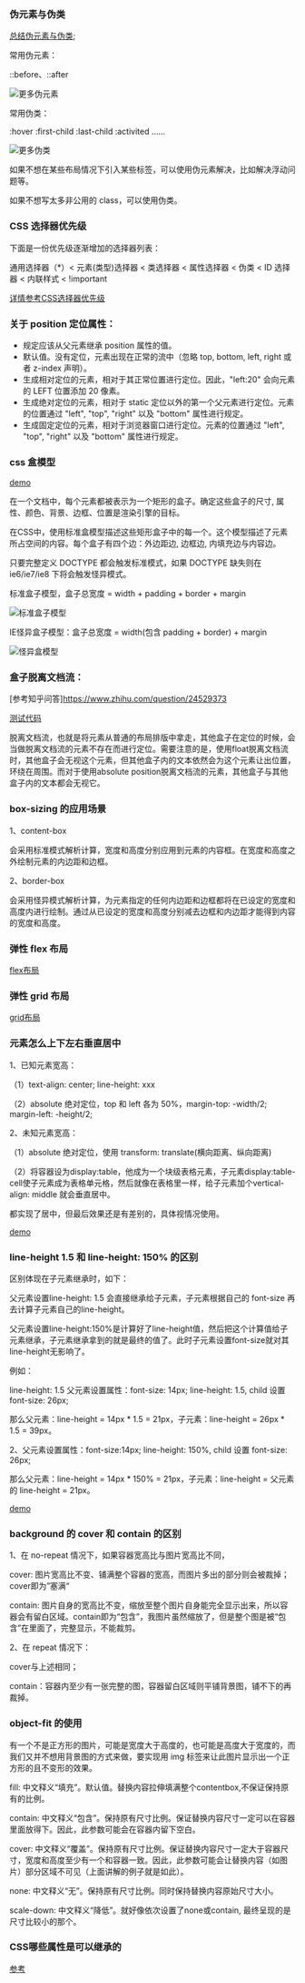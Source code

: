 ### 伪元素与伪类

[总结伪元素与伪类](http://www.alloyteam.com/2016/05/summary-of-pseudo-classes-and-pseudo-elements/);

常用伪元素：

::before、::after

![更多伪元素](http://www.alloyteam.com/wp-content/uploads/2016/05/%E4%BC%AA%E5%85%83%E7%B4%A0.png)

常用伪类：

:hover :first-child :last-child :activited ......

![更多伪类](http://www.alloyteam.com/wp-content/uploads/2016/05/%E4%BC%AA%E7%B1%BB.png)

如果不想在某些布局情况下引入某些标签，可以使用伪元素解决，比如解决浮动问题等。

如果不想写太多非公用的 class，可以使用伪类。

### CSS 选择器优先级

下面是一份优先级逐渐增加的选择器列表：

通用选择器（*）< 元素(类型)选择器 < 类选择器 < 属性选择器 < 伪类 < ID 选择器 < 内联样式 < !important

[详情参考CSS选择器优先级](https://www.runoob.com/note/13278)

### 关于 position 定位属性：

- 规定应该从父元素继承 position 属性的值。
- 默认值。没有定位，元素出现在正常的流中（忽略 top, bottom, left, right 或者 z-index 声明）。
- 生成相对定位的元素，相对于其正常位置进行定位。因此，"left:20" 会向元素的 LEFT 位置添加 20 像素。
- 生成绝对定位的元素，相对于 static 定位以外的第一个父元素进行定位。元素的位置通过 "left", "top", "right" 以及 "bottom" 属性进行规定。
- 生成固定定位的元素，相对于浏览器窗口进行定位。元素的位置通过 "left", "top", "right" 以及 "bottom" 属性进行规定。

### css 盒模型

[demo](https://github.com/zymfe/test-code/blob/master/test150.html)

在一个文档中，每个元素都被表示为一个矩形的盒子。确定这些盒子的尺寸, 属性、颜色、背景、边框、位置是渲染引擎的目标。

在CSS中，使用标准盒模型描述这些矩形盒子中的每一个。这个模型描述了元素所占空间的内容。每个盒子有四个边：外边距边, 边框边, 内填充边与内容边。

只要完整定义 DOCTYPE 都会触发标准模式，如果 DOCTYPE 缺失则在 ie6/ie7/ie8 下将会触发怪异模式。

标准盒子模型，盒子总宽度 = width + padding + border + margin

![标准盒子模型](https://upload-images.jianshu.io/upload_images/1940840-a0430d35f36a2fc7.JPG?imageMogr2/auto-orient/strip|imageView2/2/w/746/format/webp)

IE怪异盒子模型：盒子总宽度 = width(包含 padding + border) + margin

![怪异盒模型](https://upload-images.jianshu.io/upload_images/1940840-35bc97c92611ca0d.JPG?imageMogr2/auto-orient/strip|imageView2/2/w/791/format/webp)

### 盒子脱离文档流：

[参考知乎问答]https://www.zhihu.com/question/24529373

[测试代码](https://github.com/zymfe/test-code/blob/master/test120.html)

脱离文档流，也就是将元素从普通的布局排版中拿走，其他盒子在定位的时候，会当做脱离文档流的元素不存在而进行定位。需要注意的是，使用float脱离文档流时，其他盒子会无视这个元素，但其他盒子内的文本依然会为这个元素让出位置，环绕在周围。而对于使用absolute position脱离文档流的元素，其他盒子与其他盒子内的文本都会无视它。

### box-sizing 的应用场景

1、content-box

会采用标准模式解析计算，宽度和高度分别应用到元素的内容框。在宽度和高度之外绘制元素的内边距和边框。

2、border-box

会采用怪异模式解析计算，为元素指定的任何内边距和边框都将在已设定的宽度和高度内进行绘制。通过从已设定的宽度和高度分别减去边框和内边距才能得到内容的宽度和高度。

### 弹性 flex 布局

[flex布局](http://www.ruanyifeng.com/blog/2018/10/flexbox-form.html)

### 弹性 grid 布局

[grid布局](http://www.ruanyifeng.com/blog/2019/03/grid-layout-tutorial.html)

### 元素怎么上下左右垂直居中

1、已知元素宽高：

（1）text-align: center; line-height: xxx

（2）absolute 绝对定位，top 和 left 各为 50%，margin-top: -width/2; margin-left: -height/2;

2、未知元素宽高：

（1）absolute 绝对定位，使用 transform: translate(横向距离、纵向距离)

（2）将容器设为display:table，他成为一个块级表格元素，子元素display:table-cell使子元素成为表格单元格，然后就像在表格里一样，给子元素加个vertical-align: middle 就会垂直居中。

都实现了居中，但最后效果还是有差别的，具体视情况使用。

[demo](https://github.com/zymfe/test-code/blob/master/test152.html)

### line-height 1.5 和 line-height: 150% 的区别

区别体现在子元素继承时，如下：

父元素设置line-height: 1.5 会直接继承给子元素，子元素根据自己的 font-size 再去计算子元素自己的line-height。

父元素设置line-height:150%是计算好了line-height值，然后把这个计算值给子元素继承，子元素继承拿到的就是最终的值了。此时子元素设置font-size就对其line-height无影响了。

例如：

line-height: 1.5 父元素设置属性：font-size: 14px; line-height: 1.5, child 设置 font-size: 26px;

那么父元素：line-height = 14px * 1.5 = 21px，子元素：line-height = 26px * 1.5 = 39px。

2、父元素设置属性：font-size:14px; line-height: 150%, child 设置 font-size: 26px;

那么父元素：line-height = 14px * 150% = 21px，子元素：line-height = 父元素的 line-height = 21px。

[demo](https://github.com/zymfe/test-code/blob/master/test92.html)

### background 的 cover 和 contain 的区别

1、在 no-repeat 情况下，如果容器宽高比与图片宽高比不同，

cover: 图片宽高比不变、铺满整个容器的宽高，而图片多出的部分则会被裁掉；cover即为”塞满“

contain: 图片自身的宽高比不变，缩放至整个图片自身能完全显示出来，所以容器会有留白区域。contain即为“包含”，我图片虽然缩放了，但是整个图是被“包含”在里面了，完整显示，不能裁剪。

2、在 repeat 情况下：

cover与上述相同；

contain：容器内至少有一张完整的图，容器留白区域则平铺背景图，铺不下的再裁掉。

### object-fit 的使用

有一个不是正方形的图片，可能是宽度大于高度的，也可能是高度大于宽度的，而我们又并不想用背景图的方式来做，要实现用 img 标签来让此图片显示出一个正方形的且不变形的效果。

fill: 中文释义“填充”。默认值。替换内容拉伸填满整个contentbox,不保证保持原有的比例。

contain: 中文释义“包含”。保持原有尺寸比例。保证替换内容尺寸一定可以在容器里面放得下。因此，此参数可能会在容器内留下空白。

cover: 中文释义“覆盖”。保持原有尺寸比例。保证替换内容尺寸一定大于容器尺寸，宽度和高度至少有一个和容器一致。因此，此参数可能会让替换内容（如图片）部分区域不可见（上面讲解的例子就是如此）。

none: 中文释义“无”。保持原有尺寸比例。同时保持替换内容原始尺寸大小。

scale-down: 中文释义“降低”。就好像依次设置了none或contain, 最终呈现的是尺寸比较小的那个。

### CSS哪些属性是可以继承的

[参考](https://www.cnblogs.com/zhangnan35/p/8624608.html)